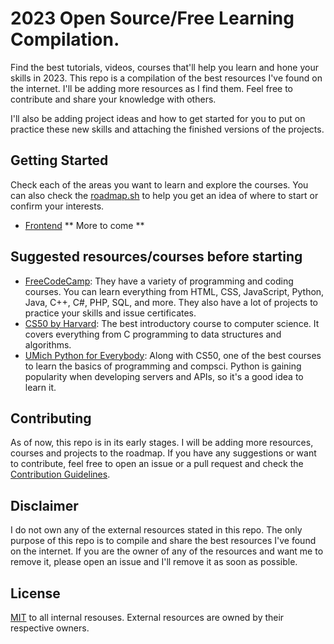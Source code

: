 # 2023 Open Source/Free Learning Compilation.
Find the best tutorials, videos, courses that'll help you learn and hone your skills in 2023. This repo is a compilation of the best resources I've found on the internet. I'll be adding more resources as I find them. Feel free to contribute and share your knowledge with others.

I'll also be adding project ideas and how to get started for you to put on practice these new skills and attaching the finished versions of the projects.

## Getting Started
Check each of the areas you want to learn and explore the courses. You can also check the [roadmap.sh](https://roadmap.sh/) to help you get an idea of where to start or confirm your interests.

- [Frontend](Frontend)
** More to come **

## Suggested resources/courses before starting
- [FreeCodeCamp](https://www.freecodecamp.org/): They have a variety of programming and coding courses. You can learn everything from HTML, CSS, JavaScript, Python, Java, C++, C#, PHP, SQL, and more. They also have a lot of projects to practice your skills and issue certificates.
- [CS50 by Harvard](https://cs50.harvard.edu/x/2022/): The best introductory course to computer science. It covers everything from C programming to data structures and algorithms. 
- [UMich Python for Everybody](https://online.umich.edu/series/python-for-everybody/): Along with CS50, one of the best courses to learn the basics of programming and compsci. Python is gaining popularity when developing servers and APIs, so it's a good idea to learn it.

## Contributing
As of now, this repo is in its early stages. I will be adding more resources, courses and projects to the roadmap. If you have any suggestions or want to contribute, feel free to open an issue or a pull request and check the [Contribution Guidelines](CONTRIBUTION.md).

## Disclaimer
I do not own any of the external resources stated in this repo. The only purpose of this repo is to compile and share the best resources I've found on the internet. If you are the owner of any of the resources and want me to remove it, please open an issue and I'll remove it as soon as possible.

## License
[MIT](LICENSE.md) to all internal resouses. External resources are owned by their respective owners.


